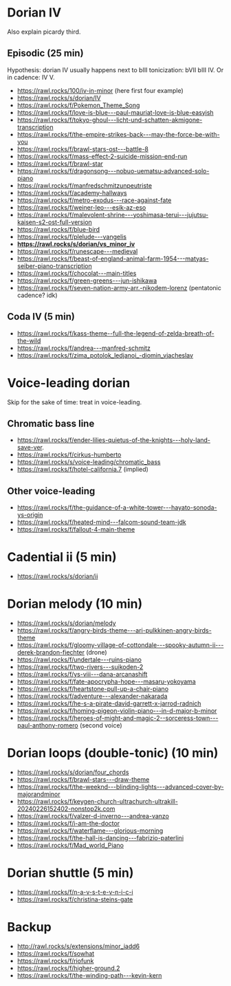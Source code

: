 # Dorian IV

Also explain picardy third.

## Episodic (25 min)

Hypothesis: dorian IV usually happens next to bIII tonicization: bVII bIII IV. Or in cadence: IV V.

- https://rawl.rocks/100/iv-in-minor (here first four example)
- https://rawl.rocks/s/dorian/IV
- https://rawl.rocks/f/Pokemon_Theme_Song
- https://rawl.rocks/f/love-is-blue---paul-mauriat-love-is-blue-easyish
- https://rawl.rocks/f/tokyo-ghoul---licht-und-schatten-akmigone-transcription
- https://rawl.rocks/f/the-empire-strikes-back---may-the-force-be-with-you
- https://rawl.rocks/f/brawl-stars-ost---battle-8
- https://rawl.rocks/f/mass-effect-2-suicide-mission-end-run
- https://rawl.rocks/f/brawl-star
- https://rawl.rocks/f/dragonsong---nobuo-uematsu-advanced-solo-piano
- https://rawl.rocks/f/manfredschmitzunpeutriste
- https://rawl.rocks/f/academy-hallways
- https://rawl.rocks/f/metro-exodus---race-against-fate
- https://rawl.rocks/f/weiner-leo---esik-az-eso
- https://rawl.rocks/f/malevolent-shrine---yoshimasa-terui---jujutsu-kaisen-s2-ost-full-version
- https://rawl.rocks/f/blue-bird
- https://rawl.rocks/f/plelude---vangelis
- **https://rawl.rocks/s/dorian/vs_minor_iv**
- https://rawl.rocks/f/runescape---medieval
- https://rawl.rocks/f/beast-of-england-animal-farm-1954---matyas-seiber-piano-transcription
- https://rawl.rocks/f/chocolat---main-titles
- https://rawl.rocks/f/green-greens---jun-ishikawa
- https://rawl.rocks/f/seven-nation-army-arr.-nikodem-lorenz (pentatonic cadence? idk)

## Coda IV (5 min)

- https://rawl.rocks/f/kass-theme--full-the-legend-of-zelda-breath-of-the-wild
- https://rawl.rocks/f/andrea---manfred-schmitz
- https://rawl.rocks/f/zima_potolok_ledjanoi_-diomin_vjacheslav

# Voice-leading dorian

Skip for the sake of time: treat in voice-leading.
  
## Chromatic bass line

- https://rawl.rocks/f/ender-lilies-quietus-of-the-knights---holy-land-save-ver.
- https://rawl.rocks/f/cirkus-humberto
- https://rawl.rocks/s/voice-leading/chromatic_bass
- https://rawl.rocks/f/hotel-california.7 (implied)

## Other voice-leading

- https://rawl.rocks/f/the-guidance-of-a-white-tower---hayato-sonoda-ys-origin
- https://rawl.rocks/f/heated-mind---falcom-sound-team-jdk
- https://rawl.rocks/f/fallout-4-main-theme

# Cadential ii (5 min)

- https://rawl.rocks/s/dorian/ii

# Dorian melody (10 min)

- https://rawl.rocks/s/dorian/melody
- https://rawl.rocks/f/angry-birds-theme---ari-pulkkinen-angry-birds-theme
- https://rawl.rocks/f/gloomy-village-of-cottondale---spooky-autumn-ii---derek-brandon-fiechter (drone)
- https://rawl.rocks/f/undertale---ruins-piano
- https://rawl.rocks/f/two-rivers---suikoden-2
- https://rawl.rocks/f/ys-viii---dana-arcanashift
- https://rawl.rocks/f/fate-apocrypha-hope---masaru-yokoyama
- https://rawl.rocks/f/heartstone-pull-up-a-chair-piano
- https://rawl.rocks/f/adventure---alexander-nakarada
- https://rawl.rocks/f/he-s-a-pirate-david-garrett-x-jarrod-radnich
- https://rawl.rocks/f/homing-pigeon-violin-piano---in-d-major-b-minor
- https://rawl.rocks/f/heroes-of-might-and-magic-2--sorceress-town---paul-anthony-romero (second voice)


# Dorian loops (double-tonic) (10 min)

- https://rawl.rocks/s/dorian/four_chords
- https://rawl.rocks/f/brawl-stars---draw-theme
- https://rawl.rocks/f/the-weeknd---blinding-lights---advanced-cover-by-majorandminor
- https://rawl.rocks/f/keygen-church-ultrachurch-ultrakill-20240226152402-nonstop2k.com
- https://rawl.rocks/f/valzer-d-inverno---andrea-vanzo
- https://rawl.rocks/f/i-am-the-doctor
- https://rawl.rocks/f/waterflame---glorious-morning
- https://rawl.rocks/f/the-hall-is-dancing---fabrizio-paterlini
- https://rawl.rocks/f/Mad_world_Piano


# Dorian shuttle (5 min)

- https://rawl.rocks/f/n-a-v-s-t-e-v-n-i-c-i
- https://rawl.rocks/f/christina-steins-gate


# Backup

- http://rawl.rocks/s/extensions/minor_iadd6
- https://rawl.rocks/f/sowhat
- https://rawl.rocks/f/riofunk
- https://rawl.rocks/f/higher-ground.2
- https://rawl.rocks/f/the-winding-path---kevin-kern
